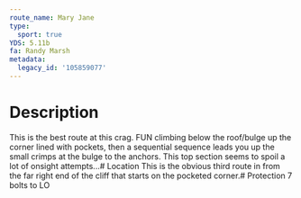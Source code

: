 ```yaml
---
route_name: Mary Jane
type:
  sport: true
YDS: 5.11b
fa: Randy Marsh
metadata:
  legacy_id: '105859077'
---
```

# Description
This is the best route at this crag. FUN climbing below the roof/bulge up the corner lined with pockets, then a sequential sequence leads you up the small crimps at the bulge to the anchors. This top section seems to spoil a lot of onsight attempts...# Location
This is the obvious third route in from the far right end of the cliff that starts on the pocketed corner.# Protection
7 bolts to LO